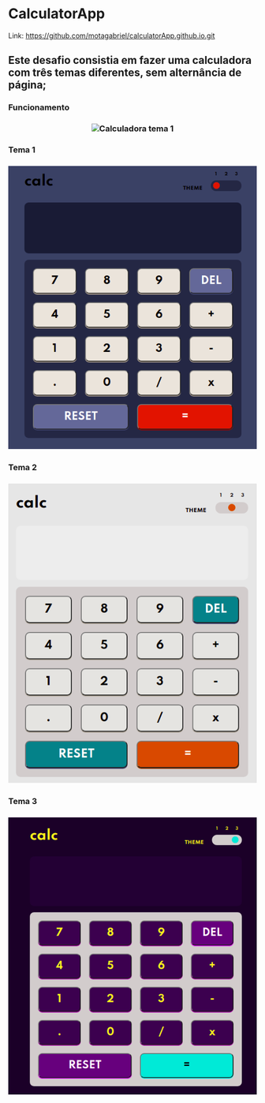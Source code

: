 # CalculatorApp

Link: https://github.com/motagabriel/calculatorApp.github.io.git

## Este desafio consistia em fazer uma calculadora com três temas diferentes, sem alternância de página;

### Funcionamento

<h3 align="center">
  <img alt="Calculadora tema 1" title="#calculatorApp" src="./assets/images/calculadora-gif.png" />
</h3>

### Tema 1

<h3 align="center">
  <img alt="Calculadora tema 1" title="#calculatorApp" src="./assets/images/calculadora-tema1.png" />
</h3>

### Tema 2

<h3 align="center">
  <img alt="Calculadora tema 1" title="#calculatorApp" src="./assets/images/calculadora-tema2.png" />
</h3>

### Tema 3

<h3 align="center">
  <img alt="Calculadora tema 1" title="#calculatorApp" src="./assets/images/calculadora-tema3.png" />
</h3>